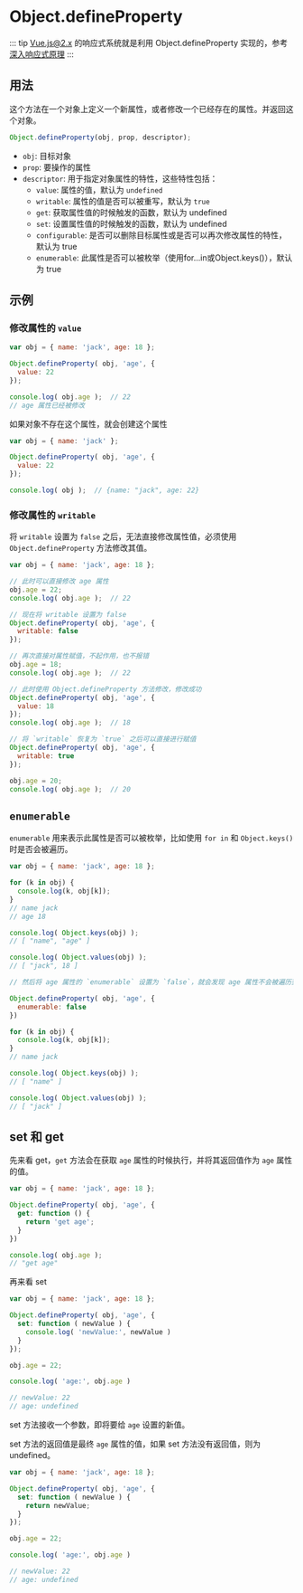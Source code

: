 # Object.defineProperty

::: tip
Vue.js@2.x 的响应式系统就是利用 Object.defineProperty 实现的，参考 [深入响应式原理](https://cn.vuejs.org/v2/guide/reactivity.html)
:::

## 用法

这个方法在一个对象上定义一个新属性，或者修改一个已经存在的属性。并返回这个对象。

```js
Object.defineProperty(obj, prop, descriptor);
```

+ `obj`: 目标对象
+ `prop`: 要操作的属性
+ `descriptor`: 用于指定对象属性的特性，这些特性包括：
  - `value`: 属性的值，默认为 `undefined`
  - `writable`: 属性的值是否可以被重写，默认为 `true`
  - `get`: 获取属性值的时候触发的函数，默认为 undefined
  - `set`: 设置属性值的时候触发的函数，默认为 undefined
  - `configurable`: 是否可以删除目标属性或是否可以再次修改属性的特性，默认为 true
  - `enumerable`: 此属性是否可以被枚举（使用for...in或Object.keys()），默认为 true


## 示例

### 修改属性的 `value`

```js
var obj = { name: 'jack', age: 18 };

Object.defineProperty( obj, 'age', {
  value: 22
});

console.log( obj.age );  // 22
// age 属性已经被修改
```

如果对象不存在这个属性，就会创建这个属性

```js
var obj = { name: 'jack' };

Object.defineProperty( obj, 'age', {
  value: 22
});

console.log( obj );  // {name: "jack", age: 22}
```

### 修改属性的 `writable`

将 `writable` 设置为 `false` 之后，无法直接修改属性值，必须使用 `Object.defineProperty` 方法修改其值。

```js
var obj = { name: 'jack', age: 18 };

// 此时可以直接修改 age 属性
obj.age = 22;
console.log( obj.age );  // 22

// 现在将 writable 设置为 false
Object.defineProperty( obj, 'age', {
  writable: false
});

// 再次直接对属性赋值，不起作用，也不报错
obj.age = 18;
console.log( obj.age );  // 22

// 此时使用 Object.defineProperty 方法修改，修改成功
Object.defineProperty( obj, 'age', {
  value: 18
});
console.log( obj.age );  // 18

// 将 `writable` 恢复为 `true` 之后可以直接进行赋值
Object.defineProperty( obj, 'age', {
  writable: true
});

obj.age = 20;
console.log( obj.age );  // 20
```

## `enumerable`

`enumerable` 用来表示此属性是否可以被枚举，比如使用 `for in` 和 `Object.keys()` 时是否会被遍历。

```js
var obj = { name: 'jack', age: 18 };

for (k in obj) {
  console.log(k, obj[k]);
}
// name jack
// age 18

console.log( Object.keys(obj) );
// [ "name", "age" ]

console.log( Object.values(obj) );
// [ "jack", 18 ]

// 然后将 age 属性的 `enumerable` 设置为 `false`，就会发现 age 属性不会被遍历到

Object.defineProperty( obj, 'age', {
  enumerable: false
})

for (k in obj) {
  console.log(k, obj[k]);
}
// name jack

console.log( Object.keys(obj) );
// [ "name" ]

console.log( Object.values(obj) );
// [ "jack" ]
```

## set 和 get

先来看 get，`get` 方法会在获取 `age` 属性的时候执行，并将其返回值作为 `age` 属性的值。

```js
var obj = { name: 'jack', age: 18 };

Object.defineProperty( obj, 'age', {
  get: function () {
    return 'get age';
  }
})

console.log( obj.age );
// "get age"
```

再来看 set

```js
var obj = { name: 'jack', age: 18 };

Object.defineProperty( obj, 'age', {
  set: function ( newValue ) {
    console.log( 'newValue:', newValue )
  }
});

obj.age = 22;

console.log( 'age:', obj.age )

// newValue: 22
// age: undefined
```

set 方法接收一个参数，即将要给 `age` 设置的新值。

set 方法的返回值是最终 `age` 属性的值，如果 set 方法没有返回值，则为 undefined。

```js
var obj = { name: 'jack', age: 18 };

Object.defineProperty( obj, 'age', {
  set: function ( newValue ) {
    return newValue;
  }
});

obj.age = 22;

console.log( 'age:', obj.age )

// newValue: 22
// age: undefined
```
